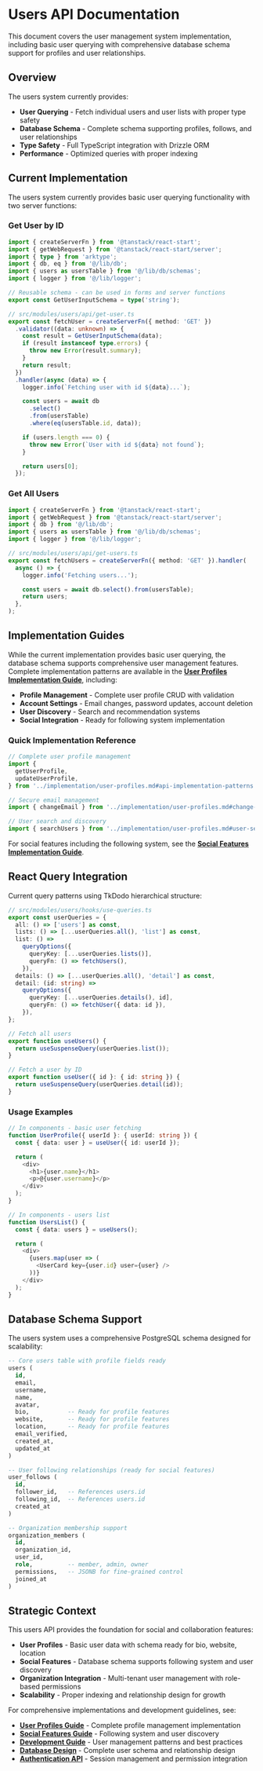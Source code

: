 # Users API Documentation

This document covers the user management system implementation, including basic user querying with comprehensive database schema support for profiles and user relationships.

## Overview

The users system currently provides:

- **User Querying** - Fetch individual users and user lists with proper type safety
- **Database Schema** - Complete schema supporting profiles, follows, and user relationships
- **Type Safety** - Full TypeScript integration with Drizzle ORM
- **Performance** - Optimized queries with proper indexing

## Current Implementation

The users system currently provides basic user querying functionality with two server functions:

### Get User by ID

```typescript
import { createServerFn } from '@tanstack/react-start';
import { getWebRequest } from '@tanstack/react-start/server';
import { type } from 'arktype';
import { db, eq } from '@/lib/db';
import { users as usersTable } from '@/lib/db/schemas';
import { logger } from '@/lib/logger';

// Reusable schema - can be used in forms and server functions
export const GetUserInputSchema = type('string');

// src/modules/users/api/get-user.ts
export const fetchUser = createServerFn({ method: 'GET' })
  .validator((data: unknown) => {
    const result = GetUserInputSchema(data);
    if (result instanceof type.errors) {
      throw new Error(result.summary);
    }
    return result;
  })
  .handler(async (data) => {
    logger.info(`Fetching user with id ${data}...`);

    const users = await db
      .select()
      .from(usersTable)
      .where(eq(usersTable.id, data));

    if (users.length === 0) {
      throw new Error(`User with id ${data} not found`);
    }

    return users[0];
  });
```

### Get All Users

```typescript
import { createServerFn } from '@tanstack/react-start';
import { getWebRequest } from '@tanstack/react-start/server';
import { db } from '@/lib/db';
import { users as usersTable } from '@/lib/db/schemas';
import { logger } from '@/lib/logger';

// src/modules/users/api/get-users.ts
export const fetchUsers = createServerFn({ method: 'GET' }).handler(
  async () => {
    logger.info('Fetching users...');

    const users = await db.select().from(usersTable);
    return users;
  },
);
```

## Implementation Guides

While the current implementation provides basic user querying, the database schema supports comprehensive user management features. Complete implementation patterns are available in the **[User Profiles Implementation Guide](../implementation/user-profiles.md)**, including:

- **Profile Management** - Complete user profile CRUD with validation
- **Account Settings** - Email changes, password updates, account deletion
- **User Discovery** - Search and recommendation systems
- **Social Integration** - Ready for following system implementation

### Quick Implementation Reference

```typescript
// Complete user profile management
import {
  getUserProfile,
  updateUserProfile,
} from '../implementation/user-profiles.md#api-implementation-patterns';

// Secure email management
import { changeEmail } from '../implementation/user-profiles.md#change-email-address';

// User search and discovery
import { searchUsers } from '../implementation/user-profiles.md#user-search-and-discovery';
```

For social features including the following system, see the **[Social Features Implementation Guide](../implementation/social-features.md)**.

## React Query Integration

Current query patterns using TkDodo hierarchical structure:

```typescript
// src/modules/users/hooks/use-queries.ts
export const userQueries = {
  all: () => ['users'] as const,
  lists: () => [...userQueries.all(), 'list'] as const,
  list: () =>
    queryOptions({
      queryKey: [...userQueries.lists()],
      queryFn: () => fetchUsers(),
    }),
  details: () => [...userQueries.all(), 'detail'] as const,
  detail: (id: string) =>
    queryOptions({
      queryKey: [...userQueries.details(), id],
      queryFn: () => fetchUser({ data: id }),
    }),
};

// Fetch all users
export function useUsers() {
  return useSuspenseQuery(userQueries.list());
}

// Fetch a user by ID
export function useUser({ id }: { id: string }) {
  return useSuspenseQuery(userQueries.detail(id));
}
```

### Usage Examples

```typescript
// In components - basic user fetching
function UserProfile({ userId }: { userId: string }) {
  const { data: user } = useUser({ id: userId });

  return (
    <div>
      <h1>{user.name}</h1>
      <p>@{user.username}</p>
    </div>
  );
}

// In components - users list
function UsersList() {
  const { data: users } = useUsers();

  return (
    <div>
      {users.map(user => (
        <UserCard key={user.id} user={user} />
      ))}
    </div>
  );
}
```

## Database Schema Support

The users system uses a comprehensive PostgreSQL schema designed for scalability:

```sql
-- Core users table with profile fields ready
users (
  id,
  email,
  username,
  name,
  avatar,
  bio,           -- Ready for profile features
  website,       -- Ready for profile features
  location,      -- Ready for profile features
  email_verified,
  created_at,
  updated_at
)

-- User following relationships (ready for social features)
user_follows (
  id,
  follower_id,   -- References users.id
  following_id,  -- References users.id
  created_at
)

-- Organization membership support
organization_members (
  id,
  organization_id,
  user_id,
  role,          -- member, admin, owner
  permissions,   -- JSONB for fine-grained control
  joined_at
)
```

## Strategic Context

This users API provides the foundation for social and collaboration features:

- **User Profiles** - Basic user data with schema ready for bio, website, location
- **Social Features** - Database schema supports following system and user discovery
- **Organization Integration** - Multi-tenant user management with role-based permissions
- **Scalability** - Proper indexing and relationship design for growth

For comprehensive implementations and development guidelines, see:

- **[User Profiles Guide](../implementation/user-profiles.md)** - Complete profile management implementation
- **[Social Features Guide](../implementation/social-features.md)** - Following system and user discovery
- **[Development Guide](../development/index.md)** - User management patterns and best practices
- **[Database Design](../architecture/database.md)** - Complete user schema and relationship design
- **[Authentication API](./auth.md)** - Session management and permission integration
